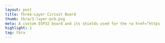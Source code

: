 ```yaml
---
layout: post
title: Three-Layer Circuit Board
thumb: tbra/3-layer-pcb.png
meta: A custom ESP32 board and its shields used for the <a href="https://tuengominh.github.io/project/02-modular-dragon.html">Modular Dragon</a> project.   
highlight: 1
tag: tbra
---
```


